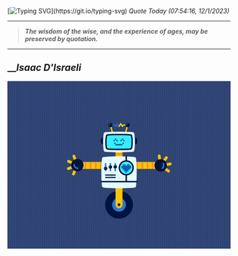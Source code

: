 [![Typing SVG](https://readme-typing-svg.herokuapp.com?font=Press+Start+2P&color=C2F784&size=35&width=900&height=100&lines=Hello+World%2C+I'm+Hung+!)](https://git.io/typing-svg) 
_Quote Today (07:54:16, 12/1/2023)_
___
>**_The wisdom of the wise, and the experience of ages, may be preserved by quotation._**
___

## __**_Isaac D'Israeli_**

![RobotDance](src/assets/images/robot-dancing-dribble.gif?style=center)
